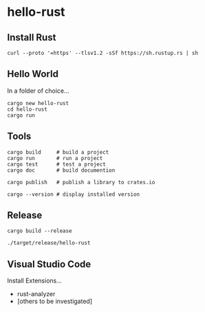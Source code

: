 # hello-rust

## Install Rust
```
curl --proto '=https' --tlsv1.2 -sSf https://sh.rustup.rs | sh
```
## Hello World
In a folder of choice...
```
cargo new hello-rust
cd hello-rust
cargo run
```

## Tools
```
cargo build     # build a project
cargo run       # run a project
cargo test      # test a project
cargo doc       # build documention

cargo publish   # publish a library to crates.io

cargo --version # display installed version
```

## Release
```
cargo build --release

./target/release/hello-rust
```

## Visual Studio Code
Install Extensions...
- rust-analyzer
- [others to be investigated]
